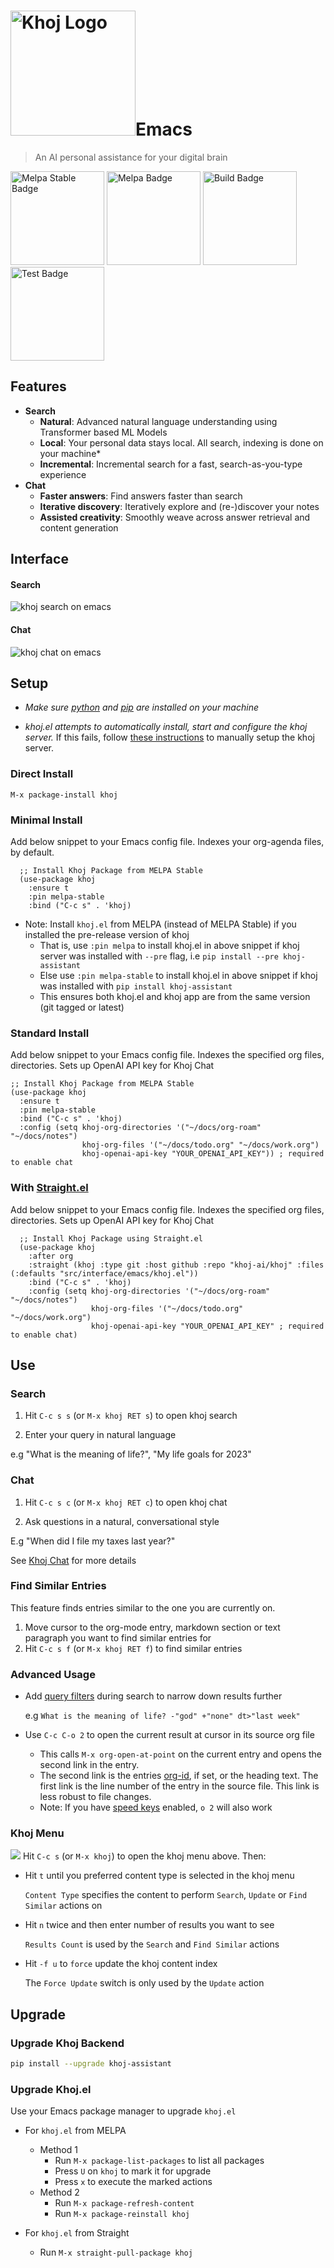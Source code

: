 <h1><img src="./assets/khoj-logo-sideways-500.png" width="200" alt="Khoj Logo">Emacs</h1>

> An AI personal assistance for your digital brain

<img src="https://stable.melpa.org/packages/khoj-badge.svg" width="150" alt="Melpa Stable Badge">
<img src="https://melpa.org/packages/khoj-badge.svg" width="150" alt="Melpa Badge">

<img src="https://github.com/khoj-ai/khoj/actions/workflows/build_khoj_el.yml/badge.svg" width="150" alt="Build Badge">
<img src="https://github.com/khoj-ai/khoj/actions/workflows/test_khoj_el.yml/badge.svg" width="150" alt="Test Badge">


## Features
- **Search**
  - **Natural**: Advanced natural language understanding using Transformer based ML Models
  - **Local**: Your personal data stays local. All search, indexing is done on your machine*
  - **Incremental**: Incremental search for a fast, search-as-you-type experience
- **Chat**
  - **Faster answers**: Find answers faster than search
  - **Iterative discovery**: Iteratively explore and (re-)discover your notes
  - **Assisted creativity**: Smoothly weave across answer retrieval and content generation

## Interface
#### Search
![khoj search on emacs](./assets/khoj_search_on_emacs.png ':size=400px')

#### Chat
![khoj chat on emacs](./assets/khoj_chat_on_emacs.png ':size=400px')

## Setup
- *Make sure [python](https://realpython.com/installing-python/) and [pip](https://pip.pypa.io/en/stable/installation/) are installed on your machine*

- *khoj.el attempts to automatically install, start and configure the khoj server.*
  If this fails, follow [these instructions](/setup) to manually setup the khoj server.

### Direct Install
```elisp
M-x package-install khoj
```

### Minimal Install
Add below snippet to your Emacs config file.
Indexes your org-agenda files, by default.

```elisp
  ;; Install Khoj Package from MELPA Stable
  (use-package khoj
    :ensure t
    :pin melpa-stable
    :bind ("C-c s" . 'khoj)
```

- Note: Install `khoj.el` from MELPA (instead of MELPA Stable) if you installed the pre-release version of khoj
  - That is, use `:pin melpa` to install khoj.el in above snippet if khoj server was installed with `--pre` flag, i.e `pip install --pre khoj-assistant`
  - Else use `:pin melpa-stable` to install khoj.el in above snippet if khoj was installed with `pip install khoj-assistant`
  - This ensures both khoj.el and khoj app are from the same version (git tagged or latest)

### Standard Install
  Add below snippet to your Emacs config file.
  Indexes the specified org files, directories. Sets up OpenAI API key for Khoj Chat

```elisp
;; Install Khoj Package from MELPA Stable
(use-package khoj
  :ensure t
  :pin melpa-stable
  :bind ("C-c s" . 'khoj)
  :config (setq khoj-org-directories '("~/docs/org-roam" "~/docs/notes")
                khoj-org-files '("~/docs/todo.org" "~/docs/work.org")
                khoj-openai-api-key "YOUR_OPENAI_API_KEY")) ; required to enable chat
```

### With [Straight.el](https://github.com/raxod502/straight.el)
Add below snippet to your Emacs config file.
Indexes the specified org files, directories. Sets up OpenAI API key for Khoj Chat

```elisp
  ;; Install Khoj Package using Straight.el
  (use-package khoj
    :after org
    :straight (khoj :type git :host github :repo "khoj-ai/khoj" :files (:defaults "src/interface/emacs/khoj.el"))
    :bind ("C-c s" . 'khoj)
    :config (setq khoj-org-directories '("~/docs/org-roam" "~/docs/notes")
                  khoj-org-files '("~/docs/todo.org" "~/docs/work.org")
                  khoj-openai-api-key "YOUR_OPENAI_API_KEY" ; required to enable chat)
  ```

## Use
### Search
1. Hit  `C-c s s` (or `M-x khoj RET s`) to open khoj search

2. Enter your query in natural language

  e.g "What is the meaning of life?", "My life goals for 2023"

### Chat
1. Hit `C-c s c` (or `M-x khoj RET c`) to open khoj chat

2. Ask questions in a natural, conversational style

  E.g "When did I file my taxes last year?"

  See [Khoj Chat](/#/chat) for more details

### Find Similar Entries
This feature finds entries similar to the one you are currently on.
1. Move cursor to the org-mode entry, markdown section or text paragraph you want to find similar entries for
2. Hit `C-c s f` (or `M-x khoj RET f`) to find similar entries

### Advanced Usage
- Add [query filters](https://github.com/khoj-ai/khoj/#query-filters) during search to narrow down results further

  e.g `What is the meaning of life? -"god" +"none" dt>"last week"`

- Use `C-c C-o 2` to open the current result at cursor in its source org file
  - This calls `M-x org-open-at-point` on the current entry and opens the second link in the entry.
  - The second link is the entries [org-id](https://orgmode.org/manual/Handling-Links.html#FOOT28), if set, or the heading text.
    The first link is the line number of the entry in the source file. This link is less robust to file changes.
  - Note: If you have [speed keys](https://orgmode.org/manual/Speed-Keys.html) enabled, `o 2` will also work

### Khoj Menu
![](./assets/khoj_emacs_menu.png)
Hit `C-c s` (or `M-x khoj`) to open the khoj menu above. Then:
- Hit `t` until you preferred content type is selected in the khoj menu

  `Content Type` specifies the content to perform `Search`, `Update` or `Find Similar` actions on
- Hit `n` twice and then enter number of results you want to see

  `Results Count` is used by the `Search` and `Find Similar` actions
- Hit `-f u` to `force` update the khoj content index

  The `Force Update` switch is only used by the `Update` action

## Upgrade
### Upgrade Khoj Backend
```bash
pip install --upgrade khoj-assistant
```
### Upgrade Khoj.el
Use your Emacs package manager to upgrade `khoj.el`

- For `khoj.el` from MELPA
  - Method 1
    - Run `M-x package-list-packages` to list all packages
    - Press `U` on `khoj` to mark it for upgrade
    - Press `x` to execute the marked actions
  - Method 2
    - Run `M-x package-refresh-content`
    - Run `M-x package-reinstall khoj`

- For `khoj.el` from Straight
  - Run `M-x straight-pull-package khoj`
